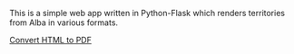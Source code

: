 This is a simple web app written in Python-Flask which renders territories
from Alba in various formats.

[Convert HTML to PDF](https://www.techiediaries.com/convert-html-pdf-python/)


